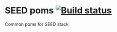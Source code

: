 # SEED poms [![Build status](https://travis-ci.org/seed-stack/poms.svg?branch=master)](https://travis-ci.org/seed-stack/poms)

Common poms for SEED stack
